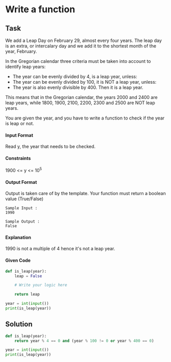 # Write a function
## Task
We add a Leap Day on February 29, almost every four years. The leap day is an extra, or intercalary day and we add it to the shortest month of the year, February.

In the Gregorian calendar three criteria must be taken into account to identify leap years:
* The year can be evenly divided by 4, is a leap year, unless:
* The year can be evenly divided by 100, it is NOT a leap year, unless:
* The year is also evenly divisible by 400. Then it is a leap year.

This means that in the Gregorian calendar, the years 2000 and 2400 are leap years, while 1800, 1900, 2100, 2200, 2300 and 2500 are NOT leap years.

You are given the year, and you have to write a function to check if the year is leap or not.

#### Input Format

Read y, the year that needs to be checked.

#### Constraints
1900 <= y <= 10<sup>5</sup>

#### Output Format

Output is taken care of by the template. Your function must return a boolean value (True/False)

```
Sample Input :
1990
```

```
Sample Output :
False
```

#### Explanation
1990 is not a multiple of 4 hence it's not a leap year.

#### Given Code

```python
def is_leap(year):
    leap = False

    # Write your logic here

    return leap

year = int(input())
print(is_leap(year))
```

## Solution

```python
def is_leap(year):
    return year % 4 == 0 and (year % 100 != 0 or year % 400 == 0)

year = int(input())
print(is_leap(year))
```
